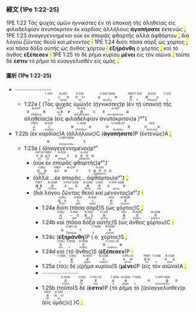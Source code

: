 ### 經文 (1Pe 1:22-25)

1PE 1:22 <span title="T-APF&#10;&#10;ὁ">Τὰς</span> <span title="N-APF&#10;心灵&#10;ψυχή">ψυχὰς</span> <span title="P-2GP&#10;你们&#10;σύ">ὑμῶν</span> <span title="V-RAP-NPM&#10;洁净&#10;ἁγνίζω"><em>ἡγνικότες</em></span> <span title="PREP&#10;因&#10;ἐν">ἐν</span> <span title="T-DSF&#10;&#10;ὁ">τῇ</span> <span title="N-DSF&#10;顺从&#10;ὑπακοή">ὑπακοῇ</span> <span title="T-GSF&#10;&#10;ὁ">τῆς</span> <span title="N-GSF&#10;真理&#10;ἀλήθεια">ἀληθείας</span> <span title="PREP&#10;以致&#10;εἰς">εἰς</span> <span title="N-ASF&#10;爱弟兄&#10;φιλαδελφία">φιλαδελφίαν</span> <span title="A-ASF&#10;真诚&#10;ἀνυπόκριτος">ἀνυπόκριτον</span> <span title="PREP&#10;从&#10;ἐκ">ἐκ</span> <span title="N-GSF&#10;心&#10;καρδία">καρδίας</span> <span title="C-APM&#10;彼此&#10;ἀλλήλων">ἀλλήλους</span> <span title="V-AAM-2P&#10;相爱&#10;ἀγαπάω"><strong>ἀγαπήσατε</strong></span> <span title="ADV&#10;切实&#10;ἐκτενῶς">ἐκτενῶς</span> <mark class="pm">,</mark> 1PE 1:23 <span title="V-RPP-NPM&#10;重生&#10;ἀναγεννάω"><em>ἀναγεγεννημένοι</em></span> <span title="PRT-N&#10;不是&#10;οὐ">οὐκ</span> <span title="PREP&#10;由于&#10;ἐκ">ἐκ</span> <span title="N-GSF&#10;种子&#10;σπορά">σπορᾶς</span> <span title="A-GSF&#10;会朽坏的&#10;φθαρτός">φθαρτῆς</span> <span title="CONJ&#10;而是&#10;ἀλλά">ἀλλὰ</span> <span title="A-GSF&#10;不能朽坏的&#10;ἄφθαρτος">ἀφθάρτου</span> <mark class="pm">,</mark> <span title="PREP&#10;藉着&#10;διά">διὰ</span> <span title="N-GSM&#10;道&#10;λόγος">λόγου</span> <span title="V-PAP-GSM&#10;永活&#10;ζάω"><em>ζῶντος</em></span> <span title="N-GSM&#10;神&#10;θεός">θεοῦ</span> <span title="CONJ&#10;而&#10;καί">καὶ</span> <span title="V-PAP-GSM&#10;长存&#10;μένω"><em>μένοντος</em></span> <mark class="pm">·</mark> 1PE 1:24 <span title="CONJ&#10;因为&#10;διότι">διότι</span> <span title="A-NSF&#10;凡&#10;πᾶς">πᾶσα</span> <span title="N-NSF&#10;人&#10;σάρξ">σὰρξ</span> <span title="ADV&#10;如&#10;ὡς">ὡς</span> <span title="N-NSM&#10;草&#10;χόρτος">χόρτος</span> <mark class="pm">,</mark> <span title="CONJ&#10;并&#10;καί">καὶ</span> <span title="A-NSF&#10;一切&#10;πᾶς">πᾶσα</span> <span title="N-NSF&#10;荣华&#10;δόξα">δόξα</span> <span title="P-GSF&#10;他&#10;αὐτός">αὐτῆς</span> <span title="ADV&#10;像&#10;ὡς">ὡς</span> <span title="N-NSN&#10;花&#10;ἄνθος">ἄνθος</span> <span title="N-GSM&#10;草&#10;χόρτος">χόρτου</span> <mark class="pm">·</mark> <span title="V-API-3S&#10;枯干&#10;ξηραίνω"><strong>ἐξηράνθη</strong></span> <span title="T-NSM&#10;&#10;ὁ">ὁ</span> <span title="N-NSM&#10;草&#10;χόρτος">χόρτος</span> <mark class="pm">,</mark> <span title="CONJ&#10;而&#10;καί">καὶ</span> <span title="T-NSN&#10;&#10;ὁ">τὸ</span> <span title="N-NSN&#10;花&#10;ἄνθος">ἄνθος</span> <span title="V-2AAI-3S&#10;凋谢&#10;ἐκπίπτω"><strong>ἐξέπεσεν</strong></span> <mark class="pm">·</mark> 1PE 1:25 <span title="T-NSN&#10;&#10;ὁ">τὸ</span> <span title="CONJ&#10;却&#10;δέ">δὲ</span> <span title="N-NSN&#10;道&#10;ῥῆμα">ῥῆμα</span> <span title="N-GSM&#10;主&#10;κύριος">κυρίου</span> <span title="V-PAI-3S&#10;长存&#10;μένω"><strong>μένει</strong></span> <span title="PREP&#10;直到&#10;εἰς">εἰς</span> <span title="T-ASM&#10;&#10;ὁ">τὸν</span> <span title="N-ASM&#10;永远&#10;αἰών">αἰῶνα</span> <mark class="pm">.</mark> <span title="D-NSN&#10;这&#10;οὗτος">τοῦτο</span> <span title="CONJ&#10;就&#10;δέ">δέ</span> <span title="V-PAI-3S&#10;是&#10;εἰμί"><strong>ἐστιν</strong></span> <span title="T-NSN&#10;这&#10;ὁ">τὸ</span> <span title="N-NSN&#10;道&#10;ῥῆμα">ῥῆμα</span> <span title="T-NSN&#10;&#10;ὁ">τὸ</span> <span title="V-APP-NSN&#10;传...福音&#10;εὐαγγελίζω"><em>εὐαγγελισθὲν</em></span> <span title="PREP&#10;给&#10;εἰς">εἰς</span> <span title="P-2AP&#10;你们&#10;σύ">ὑμᾶς</span> <mark class="pm">.</mark> 

#### 圖析 (1Pe 1:22-25)

- ⋯⋯⋯⋯⋯⋯⋯
	- 1:22a { (<RUBY><ruby><ruby>Τὰς<rt>ὁ</rt></ruby><rt></rt></ruby><rt>T-APF</rt></RUBY> <RUBY><ruby><ruby>ψυχὰς<rt>ψυχή</rt></ruby><rt>心灵</rt></ruby><rt>N-APF</rt></RUBY> <RUBY><ruby><ruby>ὑμῶν<rt>σύ</rt></ruby><rt>你们</rt></ruby><rt>P-2GP</rt></RUBY>)c (<RUBY><ruby><ruby><em>ἡγνικότες</em><rt>ἁγνίζω</rt></ruby><rt>洁净</rt></ruby><rt>V-RAP-NPM</rt></RUBY>)p (<RUBY><ruby><ruby>ἐν<rt>ἐν</rt></ruby><rt>因</rt></ruby><rt>PREP</rt></RUBY> <RUBY><ruby><ruby>τῇ<rt>ὁ</rt></ruby><rt></rt></ruby><rt>T-DSF</rt></RUBY> <RUBY><ruby><ruby>ὑπακοῇ<rt>ὑπακοή</rt></ruby><rt>顺从</rt></ruby><rt>N-DSF</rt></RUBY> <RUBY><ruby><ruby>τῆς<rt>ὁ</rt></ruby><rt></rt></ruby><rt>T-GSF</rt></RUBY> <RUBY><ruby><ruby>ἀληθείας<rt>ἀλήθεια</rt></ruby><rt>真理</rt></ruby><rt>N-GSF</rt></RUBY>)a (<RUBY><ruby><ruby>εἰς<rt>εἰς</rt></ruby><rt>以致</rt></ruby><rt>PREP</rt></RUBY> <RUBY><ruby><ruby>φιλαδελφίαν<rt>φιλαδελφία</rt></ruby><rt>爱弟兄</rt></ruby><rt>N-ASF</rt></RUBY> <RUBY><ruby><ruby>ἀνυπόκριτον<rt>ἀνυπόκριτος</rt></ruby><rt>真诚</rt></ruby><rt>A-ASF</rt></RUBY>)a }°¹⮧
- 1:22b (<RUBY><ruby><ruby>ἐκ<rt>ἐκ</rt></ruby><rt>从</rt></ruby><rt>PREP</rt></RUBY> <RUBY><ruby><ruby>καρδίας<rt>καρδία</rt></ruby><rt>心</rt></ruby><rt>N-GSF</rt></RUBY>)A (<RUBY><ruby><ruby>ἀλλήλους<rt>ἀλλήλων</rt></ruby><rt>彼此</rt></ruby><rt>C-APM</rt></RUBY>)C (<RUBY><ruby><ruby><strong>ἀγαπήσατε</strong><rt>ἀγαπάω</rt></ruby><rt>相爱</rt></ruby><rt>V-AAM-2P</rt></RUBY>)P (<RUBY><ruby><ruby>ἐκτενῶς<rt>ἐκτενῶς</rt></ruby><rt>切实</rt></ruby><rt>ADV</rt></RUBY>)A <mark class="pm">,</mark> 
	- 1:23a { (<RUBY><ruby><ruby><em>ἀναγεγεννημένοι</em><rt>ἀναγεννάω</rt></ruby><rt>重生</rt></ruby><rt>V-RPP-NPM</rt></RUBY>)p°¹
		- (<RUBY><ruby><ruby>οὐκ<rt>οὐ</rt></ruby><rt>不是</rt></ruby><rt>PRT-N</rt></RUBY> <RUBY><ruby><ruby>ἐκ<rt>ἐκ</rt></ruby><rt>由于</rt></ruby><rt>PREP</rt></RUBY> <RUBY><ruby><ruby>σπορᾶς<rt>σπορά</rt></ruby><rt>种子</rt></ruby><rt>N-GSF</rt></RUBY> <RUBY><ruby><ruby>φθαρτῆς<rt>φθαρτός</rt></ruby><rt>会朽坏的</rt></ruby><rt>A-GSF</rt></RUBY>)a°¹⮥
		- (<RUBY><ruby><ruby>ἀλλὰ<rt>ἀλλά</rt></ruby><rt>而是</rt></ruby><rt>CONJ</rt></RUBY> ...<RUBY><ruby><ruby>ἐκ<rt></rt></ruby><rt>由于</rt></ruby><rt>PREP</rt></RUBY> <RUBY><ruby><ruby>σπορᾶς<rt></rt></ruby><rt>种子</rt></ruby><rt>N-GSF</rt></RUBY>... <RUBY><ruby><ruby>ἀφθάρτου<rt>ἄφθαρτος</rt></ruby><rt>不能朽坏的</rt></ruby><rt>A-GSF</rt></RUBY>)a°¹⮥ <mark class="pm">,</mark> 
		- (<RUBY><ruby><ruby>διὰ<rt>διά</rt></ruby><rt>藉着</rt></ruby><rt>PREP</rt></RUBY> <RUBY><ruby><ruby>λόγου<rt>λόγος</rt></ruby><rt>道</rt></ruby><rt>N-GSM</rt></RUBY> <RUBY><ruby><ruby><em>ζῶντος</em><rt>ζάω</rt></ruby><rt>永活</rt></ruby><rt>V-PAP-GSM</rt></RUBY> <RUBY><ruby><ruby>θεοῦ<rt>θεός</rt></ruby><rt>神</rt></ruby><rt>N-GSM</rt></RUBY> <RUBY><ruby><ruby>καὶ<rt>καί</rt></ruby><rt>而</rt></ruby><rt>CONJ</rt></RUBY> <RUBY><ruby><ruby><em>μένοντος</em><rt>μένω</rt></ruby><rt>长存</rt></ruby><rt>V-PAP-GSM</rt></RUBY>)a°¹⮥ <mark class="pm">·</mark> 
			- 1:24a <RUBY><ruby><ruby>διότι<rt>διότι</rt></ruby><rt>因为</rt></ruby><rt>CONJ</rt></RUBY> (<RUBY><ruby><ruby>πᾶσα<rt>πᾶς</rt></ruby><rt>凡</rt></ruby><rt>A-NSF</rt></RUBY> <RUBY><ruby><ruby>σὰρξ<rt>σάρξ</rt></ruby><rt>人</rt></ruby><rt>N-NSF</rt></RUBY>)S (<RUBY><ruby><ruby>ὡς<rt>ὡς</rt></ruby><rt>如</rt></ruby><rt>ADV</rt></RUBY> <RUBY><ruby><ruby>χόρτος<rt>χόρτος</rt></ruby><rt>草</rt></ruby><rt>N-NSM</rt></RUBY>)C <mark class="pm">,</mark>
			- 1:24b <RUBY><ruby><ruby>καὶ<rt>καί</rt></ruby><rt>并</rt></ruby><rt>CONJ</rt></RUBY> (<RUBY><ruby><ruby>πᾶσα<rt>πᾶς</rt></ruby><rt>一切</rt></ruby><rt>A-NSF</rt></RUBY> <RUBY><ruby><ruby>δόξα<rt>δόξα</rt></ruby><rt>荣华</rt></ruby><rt>N-NSF</rt></RUBY> <RUBY><ruby><ruby>αὐτῆς<rt>αὐτός</rt></ruby><rt>他</rt></ruby><rt>P-GSF</rt></RUBY>)S (<RUBY><ruby><ruby>ὡς<rt>ὡς</rt></ruby><rt>像</rt></ruby><rt>ADV</rt></RUBY> <RUBY><ruby><ruby>ἄνθος<rt>ἄνθος</rt></ruby><rt>花</rt></ruby><rt>N-NSN</rt></RUBY> <RUBY><ruby><ruby>χόρτου<rt>χόρτος</rt></ruby><rt>草</rt></ruby><rt>N-GSM</rt></RUBY>)C <mark class="pm">·</mark> 
			- 1:24c (<RUBY><ruby><ruby><strong>ἐξηράνθη</strong><rt>ξηραίνω</rt></ruby><rt>枯干</rt></ruby><rt>V-API-3S</rt></RUBY>)P (<RUBY><ruby><ruby>ὁ<rt>ὁ</rt></ruby><rt></rt></ruby><rt>T-NSM</rt></RUBY> <RUBY><ruby><ruby>χόρτος<rt>χόρτος</rt></ruby><rt>草</rt></ruby><rt>N-NSM</rt></RUBY>)S <mark class="pm">,</mark>
			- 1:24d <RUBY><ruby><ruby>καὶ<rt>καί</rt></ruby><rt>而</rt></ruby><rt>CONJ</rt></RUBY> (<RUBY><ruby><ruby>τὸ<rt>ὁ</rt></ruby><rt></rt></ruby><rt>T-NSN</rt></RUBY> <RUBY><ruby><ruby>ἄνθος<rt>ἄνθος</rt></ruby><rt>花</rt></ruby><rt>N-NSN</rt></RUBY>)S (<RUBY><ruby><ruby><strong>ἐξέπεσεν</strong><rt>ἐκπίπτω</rt></ruby><rt>凋谢</rt></ruby><rt>V-2AAI-3S</rt></RUBY>)P <mark class="pm">·</mark> 
			- 1:25a (<RUBY><ruby><ruby>τὸ<rt>ὁ</rt></ruby><rt></rt></ruby><rt>T-NSN</rt></RUBY>)⦇ <RUBY><ruby><ruby>δὲ<rt>δέ</rt></ruby><rt>却</rt></ruby><rt>CONJ</rt></RUBY> ⦈(<RUBY><ruby><ruby>ῥῆμα<rt>ῥῆμα</rt></ruby><rt>道</rt></ruby><rt>N-NSN</rt></RUBY> <RUBY><ruby><ruby>κυρίου<rt>κύριος</rt></ruby><rt>主</rt></ruby><rt>N-GSM</rt></RUBY>)S (<RUBY><ruby><ruby><strong>μένει</strong><rt>μένω</rt></ruby><rt>长存</rt></ruby><rt>V-PAI-3S</rt></RUBY>)P (<RUBY><ruby><ruby>εἰς<rt>εἰς</rt></ruby><rt>直到</rt></ruby><rt>PREP</rt></RUBY> <RUBY><ruby><ruby>τὸν<rt>ὁ</rt></ruby><rt></rt></ruby><rt>T-ASM</rt></RUBY> <RUBY><ruby><ruby>αἰῶνα<rt>αἰών</rt></ruby><rt>永远</rt></ruby><rt>N-ASM</rt></RUBY>)A <mark class="pm">.</mark> 
			- ⋯⋯⋯⋯⋯⋯⋯
			- 1:25b (<RUBY><ruby><ruby>τοῦτο<rt>οὗτος</rt></ruby><rt>这</rt></ruby><rt>D-NSN</rt></RUBY>)S <RUBY><ruby><ruby>δέ<rt>δέ</rt></ruby><rt>就</rt></ruby><rt>CONJ</rt></RUBY> (<RUBY><ruby><ruby><strong>ἐστιν</strong><rt>εἰμί</rt></ruby><rt>是</rt></ruby><rt>V-PAI-3S</rt></RUBY>)P {<RUBY><ruby><ruby>τὸ<rt>ὁ</rt></ruby><rt>这</rt></ruby><rt>T-NSN</rt></RUBY> <RUBY><ruby><ruby>ῥῆμα<rt>ῥῆμα</rt></ruby><rt>道</rt></ruby><rt>N-NSN</rt></RUBY> <RUBY><ruby><ruby>τὸ<rt>ὁ</rt></ruby><rt></rt></ruby><rt>T-NSN</rt></RUBY> [(<RUBY><ruby><ruby><em>εὐαγγελισθὲν</em><rt>εὐαγγελίζω</rt></ruby><rt>传...福音</rt></ruby><rt>V-APP-NSN</rt></RUBY>)p (<RUBY><ruby><ruby>εἰς<rt>εἰς</rt></ruby><rt>给</rt></ruby><rt>PREP</rt></RUBY> <RUBY><ruby><ruby>ὑμᾶς<rt>σύ</rt></ruby><rt>你们</rt></ruby><rt>P-2AP</rt></RUBY>)c] }C <mark class="pm">.</mark> 